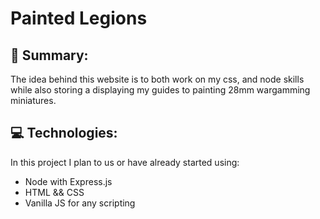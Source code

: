 # Painted Legions

## 📖 Summary: 

The idea behind this website is to both work on my css, and node skills while also storing a displaying my guides to painting 28mm wargamming miniatures.

## 💻 Technologies:
In this project I plan to us or have already started using:

 - Node with Express.js
 - HTML && CSS 
 - Vanilla JS for any scripting
